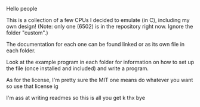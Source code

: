 Hello people

This is a collection of a few CPUs I decided to emulate (in C), including my own design! (Note: only one (6502) is in the repository right now. Ignore the folder "custom".)

The documentation for each one can be found linked or as its own file in each folder.

Look at the example program in each folder for information on how to set up the file (once installed and included) and write a program.

As for the license, I'm pretty sure the MIT one means do whatever you want so use that license ig

I'm ass at writing readmes so this is all you get k thx bye